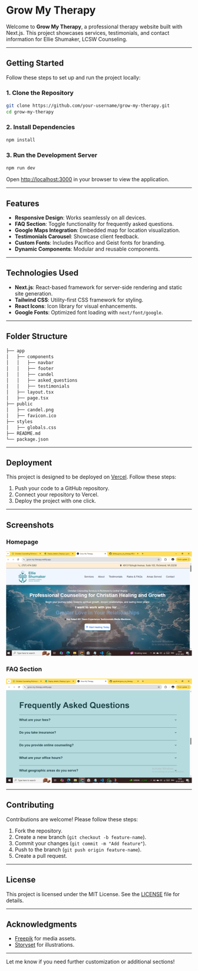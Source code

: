 # Grow My Therapy

Welcome to **Grow My Therapy**, a professional therapy website built with Next.js. This project showcases services, testimonials, and contact information for Ellie Shumaker, LCSW Counseling.

---

## Getting Started

Follow these steps to set up and run the project locally:

### 1. Clone the Repository
```bash
git clone https://github.com/your-username/grow-my-therapy.git
cd grow-my-therapy
```

### 2. Install Dependencies
```bash
npm install
```

### 3. Run the Development Server
```bash
npm run dev
```

Open [http://localhost:3000](http://localhost:3000) in your browser to view the application.

---

## Features

- **Responsive Design**: Works seamlessly on all devices.
- **FAQ Section**: Toggle functionality for frequently asked questions.
- **Google Maps Integration**: Embedded map for location visualization.
- **Testimonials Carousel**: Showcase client feedback.
- **Custom Fonts**: Includes Pacifico and Geist fonts for branding.
- **Dynamic Components**: Modular and reusable components.

---

## Technologies Used

- **Next.js**: React-based framework for server-side rendering and static site generation.
- **Tailwind CSS**: Utility-first CSS framework for styling.
- **React Icons**: Icon library for visual enhancements.
- **Google Fonts**: Optimized font loading with `next/font/google`.

---

## Folder Structure

```
├── app
│   ├── components
│   │   ├── navbar
│   │   ├── footer
│   │   ├── candel
│   │   ├── asked_questions
│   │   ├── testimonials
│   ├── layout.tsx
│   ├── page.tsx
├── public
│   ├── candel.png
│   ├── favicon.ico
├── styles
│   ├── globals.css
├── README.md
└── package.json
```

---

## Deployment

This project is designed to be deployed on [Vercel](https://vercel.com). Follow these steps:

1. Push your code to a GitHub repository.
2. Connect your repository to Vercel.
3. Deploy the project with one click.

---

## Screenshots

### Homepage
![Homepage](./screenshots/homepage.png)

### FAQ Section
![FAQ Section](./screenshots/faq.png)

---

## Contributing

Contributions are welcome! Please follow these steps:

1. Fork the repository.
2. Create a new branch (`git checkout -b feature-name`).
3. Commit your changes (`git commit -m "Add feature"`).
4. Push to the branch (`git push origin feature-name`).
5. Create a pull request.

---

## License

This project is licensed under the MIT License. See the [LICENSE](./LICENSE) file for details.

---

## Acknowledgments

- [Freepik](https://www.freepik.com) for media assets.
- [Storyset](https://storyset.com) for illustrations.

---

Let me know if you need further customization or additional sections!